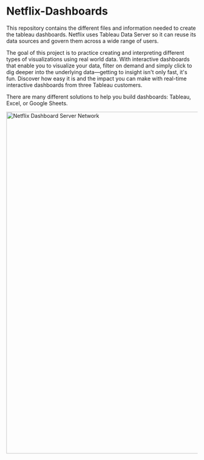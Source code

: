 # Netflix-Dashboards

This repository contains the different files and information needed to create the tableau dashboards. Netflix uses Tableau Data Server so it can reuse its data sources and govern them across a wide range of users.

The goal of this project is to practice creating and interpreting different types of visualizations using real world data. With interactive dashboards that enable you to visualize your data, filter on demand and simply click to dig deeper into the underlying data—getting to insight isn't only fast, it's fun. Discover how easy it is and the impact you can make with real-time interactive dashboards from three Tableau customers.

There are many different solutions to help you build dashboards: Tableau, Excel, or Google Sheets.

<img width="900" alt="Netflix Dashboard Server Network" src="https://github.com/anmol2517/Netflix-Dashboard/assets/110680449/4a5c3e35-2738-4fce-a6fc-f8a3f85fcd4f">

